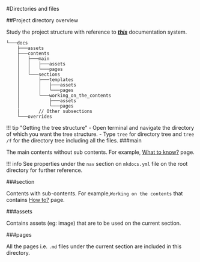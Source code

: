 #Directories and files

##Project directory overview

Study the project structure with reference to <span title= "System Documentation methods">_**[this](../../../index.md)**_</span> documentation system.

```
└───docs
    ├───assets
    ├───contents
    │   ├───main
    │   │   ├───assets
    │   │   └───pages
    │   └───sections
    │       ├───templates
    │       │   ├───assets
    │       │   └───pages
    │       └───working_on_the_contents
    │           ├───assets
    │           └───pages
    |       // Other subsections
    └───overrides
```

!!! tip "Getting the tree structure"
    -   Open terminal and navigate the directory of which you want the tree structure.
    -   Type `tree` for directory tree and `tree /f` for the directory tree including all the files. 
###main

The main contents without sub contents.
For example, [What to know?](../../main/pages/what_to_know.md) page.

!!! info
    See properties under the `nav` section on `mkdocs.yml` file on the root directory for further reference.

###section

Contents with sub-contents.
For example,`Working on the contents` that contains [How to?](../../working_on_the_contents/pages/laying_out_contents.md) page.

 
###assets

Contains assets (eg: image) that are to be used on the current section.


###pages 

All the pages i.e. `.md` files under the current section are included in this directory.